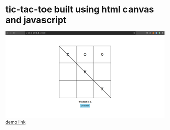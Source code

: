 # tic-tac-toe built using html canvas and javascript
![banner](https://github.com/pavanKumarKR2000/tic-tac-toe/blob/main/tic-tac-toe.png?raw=true)
<a href="https://tic-tac-toe-three-puce.vercel.app/">demo link</a>
